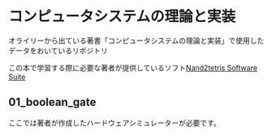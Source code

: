 # コンピュータシステムの理論と実装
オライリーから出ている著書「コンピュータシステムの理論と実装」で使用したデータをおいているリポジトリ

この本で学習する際に必要な著者が提供しているソフト[Nand2tetris Software Suite](https://www.nand2tetris.org/software)

## 01_boolean_gate
ここでは著者が作成したハードウェアシミュレーターが必要です。
